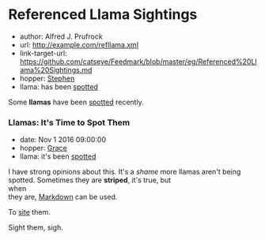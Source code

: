 # Referenced Llama Sightings

*   author: Alfred J. Prufrock
*   url: http://example.com/refllama.xml
*   link-target-url: https://github.com/catseye/Feedmark/blob/master/eg/Referenced%20Llama%20Sightings.md
*   hopper: [Stephen](https://en.wikipedia.org/wiki/Stephen_Hopper)
*   llama: has been [spotted][]

Some **llamas** have been [spotted][] recently.

### Llamas: It's Time to Spot Them

*   date: Nov 1 2016 09:00:00
*   hopper: [Grace](https://en.wikipedia.org/wiki/Grace_Hopper)
*   llama: it's been [spotted][]

I have strong opinions about this.  It's a _shame_ more llamas aren't
being spotted.  Sometimes they are **striped**, it's true, but  
when  
they are, [Markdown](https://daringfireball.net/projects/markdown/)
can be used.

To [site][] them.

Sight them, sigh.

[spotted]: spotted.html
[site]: https://en.wikipedia.org/wiki/Site
